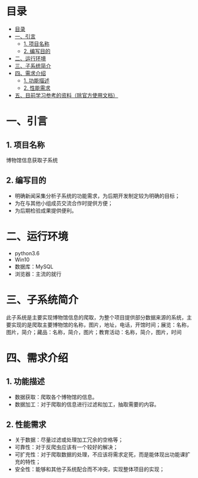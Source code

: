 # 目录
<!-- TOC -->

- [目录](#目录)
- [一、引言](#一引言)
    - [1. 项目名称](#1-项目名称)
    - [2. 编写目的](#2-编写目的)
- [二、运行环境](#二运行环境)
- [三、子系统简介](#三子系统简介)
- [四、需求介绍](#四需求介绍)
    - [1. 功能描述](#1-功能描述)
    - [2. 性能需求](#2-性能需求)
- [五、目前学习参考的资料（除官方使用文档）](#五目前学习参考的资料除官方使用文档)

<!-- /TOC -->
# 一、引言
## 1. 项目名称
博物馆信息获取子系统
## 2. 编写目的
* 明确新闻采集分析子系统的功能需求，为后期开发制定较为明确的目标；
* 为在与其他小组成员交流合作时提供方便；
* 为后期检验成果提供便利。

# 二、运行环境
* python3.6
* Win10
* 数据库：MySQL
* 浏览器：主流的就行

# 三、子系统简介
此子系统是主要实现博物馆信息的爬取，为整个项目提供部分数据来源的系统，主要实现的是爬取主要博物馆的名称，图片，地址，电话，开馆时间；展览：名称，图片，简介；藏品：名称，简介，图片；教育活动：名称，简介，图片，时间

# 四、需求介绍
## 1. 功能描述
* 数据获取：爬取各个博物馆的信息。
* 数据加工：对于爬取的信息进行过滤和加工，抽取需要的内容。

## 2. 性能需求
* 关于数据：尽量过滤或处理加工冗余的空格等；
* 可靠性：对于反爬虫应该有一个较好的解决；
* 可扩充性：对于爬取数据的处理，不应该将需求定死，而是能体现出功能课扩充的特性；
* 安全性：能够和其他子系统配合而不冲突，实现整体项目的实现；
